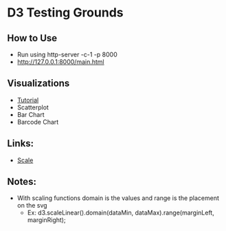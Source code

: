 # D3 Testing Grounds

## How to Use

-   Run using http-server -c-1 -p 8000
-   http://127.0.0.1:8000/main.html

## Visualizations

-   [Tutorial](https://www.w3schools.com/ai/ai_d3js.asp)
-   Scatterplot
-   Bar Chart
-   Barcode Chart

## Links:

-   [Scale](https://www.d3indepth.com/scales/)

## Notes:

-   With scaling functions domain is the values and range is the placement on the svg
    -   Ex: d3.scaleLinear().domain(dataMin, dataMax).range(marginLeft, marginRight);
